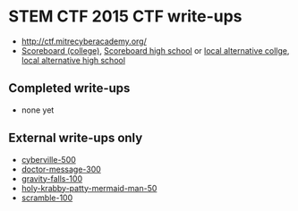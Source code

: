 # STEM CTF 2015 CTF write-ups

* <http://ctf.mitrecyberacademy.org/>
* [Scoreboard (college)](http://mitrecyberacademy.org/competitions/september-2015-college/), [Scoreboard high school](http://mitrecyberacademy.org/competitions/september-2015-hs/) or [local alternative collge](TODOLOCAL), [local alternative high school](TODOLOCAL)

## Completed write-ups

* none yet

## External write-ups only

* [cyberville-500](cyberville-500)
* [doctor-message-300](doctor-message-300)
* [gravity-falls-100](gravity-falls-100)
* [holy-krabby-patty-mermaid-man-50](holy-krabby-patty-mermaid-man-50)
* [scramble-100](scramble-100)
